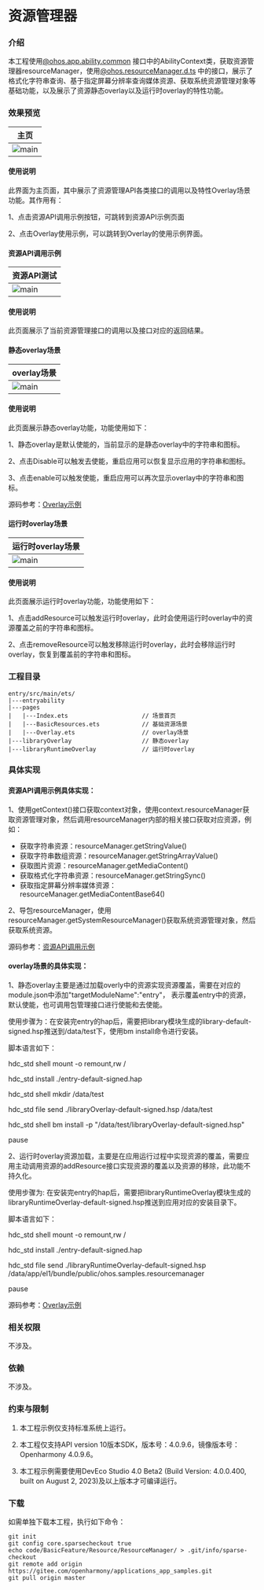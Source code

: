 # 资源管理器

### 介绍

本工程使用[@ohos.app.ability.common](https://gitee.com/openharmony/docs/blob/master/zh-cn/application-dev/reference/apis/js-apis-app-ability-common.md)
接口中的AbilityContext类，获取资源管理器resourceManager，使用[@ohos.resourceManager.d.ts](https://gitee.com/openharmony/docs/blob/master/zh-cn/application-dev/reference/apis/js-apis-resource-manager.md)
中的接口，展示了格式化字符串查询、基于指定屏幕分辨率查询媒体资源、获取系统资源管理对象等基础功能，以及展示了资源静态overlay以及运行时overlay的特性功能。

### 效果预览

|主页|
|---|
|![main](sceenshots/device/Scene-directory.png)|

#### 使用说明

此界面为主页面，其中展示了资源管理API各类接口的调用以及特性Overlay场景功能。其作用有：

1、点击资源API调用示例按钮，可跳转到资源API示例页面

2、点击Overlay使用示例，可以跳转到Overlay的使用示例界面。

#### 资源API调用示例

|资源API测试|
|---|
|![main](sceenshots/device/basicResources.png)|

#### 使用说明

此页面展示了当前资源管理接口的调用以及接口对应的返回结果。

#### 静态overlay场景

|overlay场景|
|---|
|![main](sceenshots/device/overlayTest.png)|

#### 使用说明

此页面展示静态overlay功能，功能使用如下：

1、静态overlay是默认使能的，当前显示的是静态overlay中的字符串和图标。

2、点击Disable可以触发去使能，重启应用可以恢复显示应用的字符串和图标。

3、点击enable可以触发使能，重启应用可以再次显示overlay中的字符串和图标。

源码参考：[Overlay示例](entry/src/main/ets/pages/Overlay.ets)

#### 运行时overlay场景

|运行时overlay场景|
|---|
|![main](sceenshots/device/overlayRuntimeTest.png)|

#### 使用说明

此页面展示运行时overlay功能，功能使用如下：

1、点击addResource可以触发运行时overlay，此时会使用运行时overlay中的资源覆盖之前的字符串和图标。

2、点击removeResource可以触发移除运行时overlay，此时会移除运行时overlay，恢复到覆盖前的字符串和图标。

### 工程目录

```
entry/src/main/ets/
|---entryability
|---pages
|   |---Index.ets                     // 场景首页
|   |---BasicResources.ets            // 基础资源场景
|   |---Overlay.ets                   // overlay场景      
|---libraryOverlay                    // 静态overlay
|---libraryRuntimeOverlay             // 运行时overlay
```

### 具体实现

#### 资源API调用示例具体实现：

1、使用getContext()接口获取context对象，使用context.resourceManager获取资源管理对象，然后调用resourceManager内部的相关接口获取对应资源，例如：
* 获取字符串资源：resourceManager.getStringValue()
* 获取字符串数组资源：resourceManager.getStringArrayValue()
* 获取图片资源：resourceManager.getMediaContent()
* 获取格式化字符串资源：resourceManager.getStringSync()
* 获取指定屏幕分辨率媒体资源：resourceManager.getMediaContentBase64()

2、导包resourceManager，使用resourceManager.getSystemResourceManager()获取系统资源管理对象，然后获取系统资源。

源码参考：[资源API调用示例](entry/src/main/ets/pages/BasicResources.ets)

#### overlay场景的具体实现：

1、静态overlay主要是通过加载overly中的资源实现资源覆盖，需要在对应的module.json中添加"targetModuleName":"entry"， 表示覆盖entry中的资源，默认使能，也可调用包管理接口进行使能和去使能。

使用步骤为：在安装完entry的hap后，需要把library模块生成的library-default-signed.hsp推送到/data/test下，使用bm install命令进行安装。

脚本语言如下：

hdc_std shell mount -o remount,rw /

hdc_std install ./entry-default-signed.hap

hdc_std shell mkdir /data/test

hdc_std file send ./libraryOverlay-default-signed.hsp /data/test

hdc_std shell bm install -p "/data/test/libraryOverlay-default-signed.hsp"

pause

2、运行时overlay资源加载，主要是在应用运行过程中实现资源的覆盖，需要应用主动调用资源的addResource接口实现资源的覆盖以及资源的移除，此功能不持久化。

使用步骤为: 在安装完entry的hap后，需要把libraryRuntimeOverlay模块生成的libraryRuntimeOverlay-default-signed.hsp推送到应用对应的安装目录下。

脚本语言如下：

hdc_std shell mount -o remount,rw /

hdc_std install ./entry-default-signed.hap

hdc_std file send ./libraryRuntimeOverlay-default-signed.hsp /data/app/el1/bundle/public/ohos.samples.resourcemanager

pause

源码参考：[Overlay示例](entry/src/main/ets/pages/Overlay.ets)


### 相关权限

不涉及。

### 依赖

不涉及。

### 约束与限制

1. 本工程示例仅支持标准系统上运行。

2. 本工程仅支持API version 10版本SDK，版本号：4.0.9.6，镜像版本号：Openharmony 4.0.9.6。

3. 本工程示例需要使用DevEco Studio 4.0 Beta2 (Build Version: 4.0.0.400, built on August 2, 2023)及以上版本才可编译运行。

### 下载

如需单独下载本工程，执行如下命令：

```
git init
git config core.sparsecheckout true
echo code/BasicFeature/Resource/ResourceManager/ > .git/info/sparse-checkout
git remote add origin https://gitee.com/openharmony/applications_app_samples.git
git pull origin master
```


